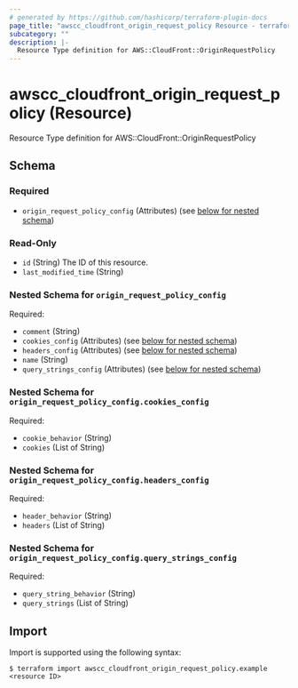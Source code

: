```yaml
---
# generated by https://github.com/hashicorp/terraform-plugin-docs
page_title: "awscc_cloudfront_origin_request_policy Resource - terraform-provider-awscc"
subcategory: ""
description: |-
  Resource Type definition for AWS::CloudFront::OriginRequestPolicy
---
```


# awscc_cloudfront_origin_request_policy (Resource)

Resource Type definition for AWS::CloudFront::OriginRequestPolicy



<!-- schema generated by tfplugindocs -->
## Schema

### Required

- `origin_request_policy_config` (Attributes) (see [below for nested schema](#nestedatt--origin_request_policy_config))

### Read-Only

- `id` (String) The ID of this resource.
- `last_modified_time` (String)

<a id="nestedatt--origin_request_policy_config"></a>
### Nested Schema for `origin_request_policy_config`

Required:

- `comment` (String)
- `cookies_config` (Attributes) (see [below for nested schema](#nestedatt--origin_request_policy_config--cookies_config))
- `headers_config` (Attributes) (see [below for nested schema](#nestedatt--origin_request_policy_config--headers_config))
- `name` (String)
- `query_strings_config` (Attributes) (see [below for nested schema](#nestedatt--origin_request_policy_config--query_strings_config))

<a id="nestedatt--origin_request_policy_config--cookies_config"></a>
### Nested Schema for `origin_request_policy_config.cookies_config`

Required:

- `cookie_behavior` (String)
- `cookies` (List of String)


<a id="nestedatt--origin_request_policy_config--headers_config"></a>
### Nested Schema for `origin_request_policy_config.headers_config`

Required:

- `header_behavior` (String)
- `headers` (List of String)


<a id="nestedatt--origin_request_policy_config--query_strings_config"></a>
### Nested Schema for `origin_request_policy_config.query_strings_config`

Required:

- `query_string_behavior` (String)
- `query_strings` (List of String)

## Import

Import is supported using the following syntax:

```shell
$ terraform import awscc_cloudfront_origin_request_policy.example <resource ID>
```
